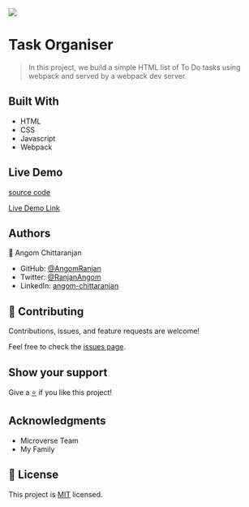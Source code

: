 ![](https://img.shields.io/badge/Microverse-blueviolet)

# Task Organiser

> In this project, we build a simple HTML list of To Do tasks using webpack and served by a webpack dev server.

## Built With

- HTML
- CSS
- Javascript
- Webpack

## Live Demo
[source code](https://github.com/AngomRanjan/Task-Organiser.git)

[Live Demo Link](https://angomranjan.github.io/PeerExercise/)

## Authors

👤 Angom Chittaranjan

- GitHub: [@AngomRanjan](https://github.com/AngomRanjan)
- Twitter: [@RanjanAngom](https://twitter.com/RanjanAngom)
- LinkedIn: [angom-chittaranjan](https://linkedin.com/in/angom-chittaranjan)

## 🤝 Contributing

Contributions, issues, and feature requests are welcome!

Feel free to check the [issues page](https://github.com/AngomRanjan/Task-Organiser/issues).

## Show your support

Give a [⭐️](https://github.com/AngomRanjan/Task-Organiser/stargazers) if you like this project!

## Acknowledgments
- Microverse Team
- My Family

## 📝 License

This project is [MIT](LICENSE) licensed.
